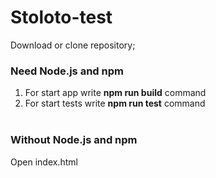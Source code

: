 # Stoloto-test <br>
Download or clone repository;<br>
### Need Node.js and npm
1. For start app write **npm run build** command<br>
2. For start tests write **npm run test** command<br><br>
### Without Node.js and npm

Open index.html
